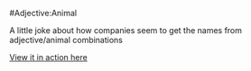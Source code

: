 #Adjective:Animal

A little joke about how companies seem to get the names from adjective/animal combinations

[View it in action here](http://martinblackburn.github.com/adjective-animal/)